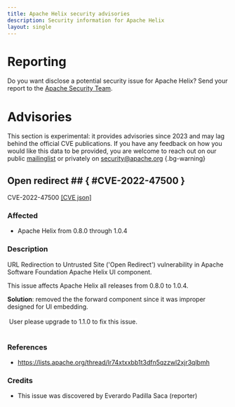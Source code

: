 ```yaml
---
title: Apache Helix security advisories
description: Security information for Apache Helix
layout: single
---
```


# Reporting

Do you want disclose a potential security issue for Apache Helix? Send your report to the  [Apache Security Team](mailto:security@apache.org).

# Advisories

This section is experimental: it provides advisories since 2023 and may lag behind the official CVE publications. If you have any feedback on how you would like this data to be provided, you are welcome to reach out on our public [mailinglist](/mailinglist) or privately on [security@apache.org](mailto:security@apache.org)
{.bg-warning}

## Open redirect ## { #CVE-2022-47500 }

CVE-2022-47500 [\[CVE json\]](./CVE-2022-47500.cve.json)

### Affected

* Apache Helix from 0.8.0 through 1.0.4


### Description

URL Redirection to Untrusted Site ('Open Redirect') vulnerability in Apache Software Foundation Apache Helix UI component.<p>This issue affects Apache Helix all releases from 0.8.0 to 1.0.4.</p><p></p><b>Solution</b>: removed the the forward component since it was improper designed for UI embedding.<br><br><span style="background-color: rgb(255, 255, 255);">&nbsp;User please upgrade to 1.1.0 to fix this issue.<br></span><br>

### References
* https://lists.apache.org/thread/lr74xtxxbb1t3dfn5qzzwl2xjr3qlbmh


### Credits
* This issue was discovered by Everardo Padilla Saca (reporter)
